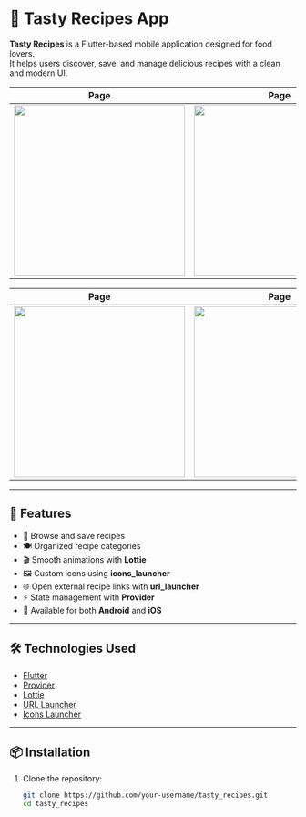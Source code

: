 # 🍲 Tasty Recipes App

**Tasty Recipes** is a Flutter-based mobile application designed for food lovers.  
It helps users discover, save, and manage delicious recipes with a clean and modern UI.  


|  Page |  Page |
|------|----------|
| <img src="https://github.com/user-attachments/assets/fdf0ef8c-2e03-449a-af85-88538b51a8dd"   width="300"> | <img src="https://github.com/user-attachments/assets/ad39e77d-be73-46c2-8a66-dd0398893b77"   width="300"> |

|  Page | Page|
|------------|-----------|
| <img src="https://github.com/user-attachments/assets/efcfbed7-b294-4719-9f9d-bf8fc0e52727"   width="300"> | <img src="https://github.com/user-attachments/assets/9d90f746-d586-42aa-b191-aff85d0cb3e5"  width="300"> |

---

## 🚀 Features

- 📖 Browse and save recipes  
- 🍽️ Organized recipe categories  
- 🎬 Smooth animations with **Lottie**  
- 🖼️ Custom icons using **icons_launcher**  
- 🌐 Open external recipe links with **url_launcher**  
- ⚡ State management with **Provider**  
- 📱 Available for both **Android** and **iOS**

---

## 🛠️ Technologies Used

- [Flutter](https://flutter.dev/)  
- [Provider](https://pub.dev/packages/provider)  
- [Lottie](https://pub.dev/packages/lottie)  
- [URL Launcher](https://pub.dev/packages/url_launcher)  
- [Icons Launcher](https://pub.dev/packages/icons_launcher)  

---

## 📦 Installation

1. Clone the repository:
   ```bash
   git clone https://github.com/your-username/tasty_recipes.git
   cd tasty_recipes
